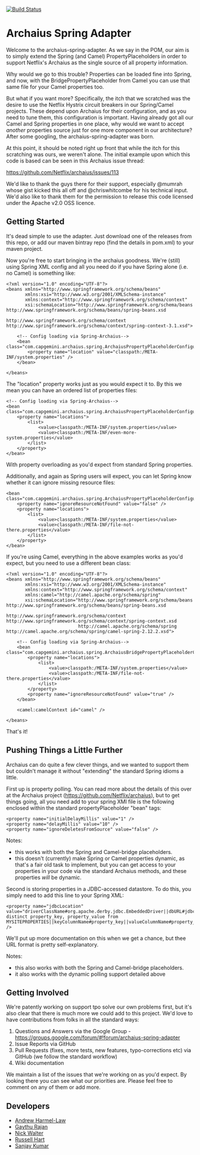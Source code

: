 [![Build Status](https://buildhive.cloudbees.com/job/Capgemini/job/archaius-spring-adapter/badge/icon)](https://buildhive.cloudbees.com/job/Capgemini/job/archaius-spring-adapter/)

Archaius Spring Adapter
===============================

Welcome to the archaius-spring-adapter. As we say in the POM, our aim is to 
simply extend the Spring (and Camel) PropertyPlaceholders in order to support 
Netflix's Archaius as the single source of all property information.

Why would we go to this trouble?  Properties can be loaded fine into Spring, and
now, with the BridgePropertyPlaceholder from Camel you can use that same file 
for your Camel properties too.

But what if you want more? Specifically, the itch that we scratched
was the desire to use the Netflix Hystrix circuit breakers in our Spring/Camel 
projects.  These depend upon Archaius for their configuration, and as you need to tune
them, this configuration is important.  Having already got all our Camel and Spring
properties in one place, why would we want to accept _another_ properties source just for one 
more component in our architecture? After some googling, the archaius-spring-adapter was born.

At this point, it should be noted right up front that while the itch for this 
scratching was ours, we weren't alone. The initial example upon 
which this code is based can be seen in this Archaius issue thread: 

https://github.com/Netflix/archaius/issues/113

We'd like to thank the guys there for their support, especially @mumrah whose gist kicked this all off and @chriswhitcombe for his technical input. We'd also like to thank them for the permission to release this code licensed under the Apache v2.0 OSS licence.

Getting Started
---------------

It's dead simple to use the adapter. Just download one of the releases from this repo, or 
add our maven bintray repo (find the details in pom.xml) to your maven project. 

Now you're free to start bringing in the archaius goodness.  We're (still) using
Spring XML config and all you need do if you have Spring alone (i.e. no Camel)
is something like:

    <?xml version="1.0" encoding="UTF-8"?>
    <beans xmlns="http://www.springframework.org/schema/beans"
           xmlns:xsi="http://www.w3.org/2001/XMLSchema-instance"
           xmlns:context="http://www.springframework.org/schema/context"
           xsi:schemaLocation="http://www.springframework.org/schema/beans http://www.springframework.org/schema/beans/spring-beans.xsd
                               http://www.springframework.org/schema/context http://www.springframework.org/schema/context/spring-context-3.1.xsd">

        <!-- Config loading via Spring-Archaius-->
        <bean class="com.capgemini.archaius.spring.ArchaiusPropertyPlaceholderConfigurer">
            <property name="location" value="classpath:/META-INF/system.properties" />
        </bean>

    </beans>

The "location" property works just as you would expect it to.  By this we mean 
you can have an ordered list of properties files:

    <!-- Config loading via Spring-Archaius-->
    <bean class="com.capgemini.archaius.spring.ArchaiusPropertyPlaceholderConfigurer">
        <property name="locations">
            <list>
                <value>classpath:/META-INF/system.properties</value>
                <value>classpath:/META-INF/even-more-system.properties</value>
            </list>
        </property>
    </bean>

With property overloading as you'd expect from standard Spring properties.

Additionally, and again as Spring users will expect, you can let Spring know whether 
it can ignore missing resource files:

    <bean class="com.capgemini.archaius.spring.ArchaiusPropertyPlaceholderConfigurer">
        <property name="ignoreResourceNotFound" value="false" />
        <property name="locations">
            <list>
                <value>classpath:/META-INF/system.properties</value>
                <value>classpath:/META-INF/file-not-there.properties</value>
            </list>
        </property>
    </bean>

If you're using Camel, everything in the above examples works as you'd expect, 
but you need to use a different bean class:

    <?xml version="1.0" encoding="UTF-8"?>
    <beans xmlns="http://www.springframework.org/schema/beans"
           xmlns:xsi="http://www.w3.org/2001/XMLSchema-instance"
           xmlns:context="http://www.springframework.org/schema/context"
           xmlns:camel="http://camel.apache.org/schema/spring"
           xsi:schemaLocation="http://www.springframework.org/schema/beans http://www.springframework.org/schema/beans/spring-beans.xsd
                               http://www.springframework.org/schema/context http://www.springframework.org/schema/context/spring-context.xsd
                               http://camel.apache.org/schema/spring http://camel.apache.org/schema/spring/camel-spring-2.12.2.xsd">

        <!-- Config loading via Spring-Archaius-->
        <bean class="com.capgemini.archaius.spring.ArchaiusBridgePropertyPlaceholderConfigurer">
            <property name="locations">
                <list>
                    <value>classpath:/META-INF/system.properties</value>
                    <value>classpath:/META-INF/file-not-there.properties</value>
                </list>
            </property>
            <property name="ignoreResourceNotFound" value="true" />
        </bean>

        <camel:camelContext id="camel" />

    </beans>

That's it!

Pushing Things a Little Further
-------------------------------
Archaius can do quite a few clever things, and we wanted to support them but couldn't manage it without "extending" the standard Spring idioms a little. 

First up is property polling.  You can read more about the details of this over at the 
Archaius project (https://github.com/Netflix/archaius), but to get things going, all you need add to your spring XMl file is the following enclosed within the standard propertyPlaceholder "bean" tags:

    <property name="initialDelayMillis" value="1" />
    <property name="delayMillis" value="10" />
    <property name="ignoreDeletesFromSource" value="false" />
    
Notes: 
* this works with both the Spring and Camel-bridge placeholders.
* this doesn't (currently) make Spring or Camel properties dynamic, as that's a fair old task to implement, but you can get access to your properties in your code via the standard Archaius methods, and these properties _will_ be dynamic.

Second is storing properties in a JDBC-accessed datastore. To do this, you simply need to add this line to your Spring XML:

    <property name="jdbcLocation" value="driverClassName#org.apache.derby.jdbc.EmbeddedDriver||dbURL#jdbc:derby:memory:jdbcDemoDB;create=false||username#admin||password#nimda||sqlQuerry#select distinct property_key, property_value from MYSITEPROPERTIES||keyColumnName#property_key||valueColumnName#property_value"  />

We'll put up more documentation on this when we get a chance, but thee URL format is pretty self-explanatory.

Notes:
* this also works with both the Spring and Camel-bridge placeholders.
* it also works with the dynamic polling support detailed above

Getting Involved
----------------

We're patently working on support tpo solve our own problems first, but it's also clear that 
there is much more we could add to this project.  We'd love to have contributions from folks in all the standard ways:

1. Questions and Answers via the Google Group - https://groups.google.com/forum/#!forum/archaius-spring-adapter
1. Issue Reports via GitHub
1. Pull Requests (fixes, more tests, new features, typo-corrections etc) via GitHub (we follow the standard workflow)
1. Wiki documentation

We maintain a list of the issues that we're working on as you'd expect.  By
looking there you can see what our priorities are.  Please feel free to comment
on any of them or add more.

Developers
----------

* [Andrew Harmel-Law](https://github.com/andrewharmellaw)
* [Gaythu Rajan](https://github.com/gaythu-rajan)
* [Nick Walter](https://github.com/nickjwalter)
* [Russell Hart](https://github.com/rhart)
* [Sanjay Kumar](https://github.com/sanjaykumar81)
